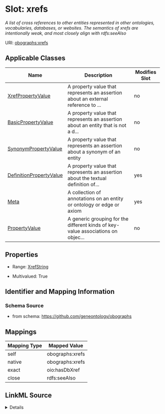 

# Slot: xrefs


_A list of cross references to other entities represented in other ontologies, vocabularies, databases, or websites. The semantics of xrefs are intentionally weak, and most closely align with rdfs:seeAlso_





URI: [obographs:xrefs](https://github.com/geneontology/obographs/xrefs)



<!-- no inheritance hierarchy -->





## Applicable Classes

| Name | Description | Modifies Slot |
| --- | --- | --- |
| [XrefPropertyValue](XrefPropertyValue.md) | A property value that represents an assertion about an external reference to ... |  no  |
| [BasicPropertyValue](BasicPropertyValue.md) | A property value that represents an assertion about an entity that is not a d... |  no  |
| [SynonymPropertyValue](SynonymPropertyValue.md) | A property value that represents an assertion about a synonym of an entity |  no  |
| [DefinitionPropertyValue](DefinitionPropertyValue.md) | A property value that represents an assertion about the textual definition of... |  yes  |
| [Meta](Meta.md) | A collection of annotations on an entity or ontology or edge or axiom |  yes  |
| [PropertyValue](PropertyValue.md) | A generic grouping for the different kinds of key-value associations on objec... |  no  |







## Properties

* Range: [XrefString](XrefString.md)

* Multivalued: True





## Identifier and Mapping Information







### Schema Source


* from schema: https://github.com/geneontology/obographs




## Mappings

| Mapping Type | Mapped Value |
| ---  | ---  |
| self | obographs:xrefs |
| native | obographs:xrefs |
| exact | oio:hasDbXref |
| close | rdfs:seeAlso |




## LinkML Source

<details>
```yaml
name: xrefs
description: A list of cross references to other entities represented in other ontologies,
  vocabularies, databases, or websites. The semantics of xrefs are intentionally weak,
  and most closely align with rdfs:seeAlso
from_schema: https://github.com/geneontology/obographs
exact_mappings:
- oio:hasDbXref
close_mappings:
- rdfs:seeAlso
rank: 1000
alias: xrefs
domain_of:
- Meta
- PropertyValue
range: XrefString
multivalued: true

```
</details>